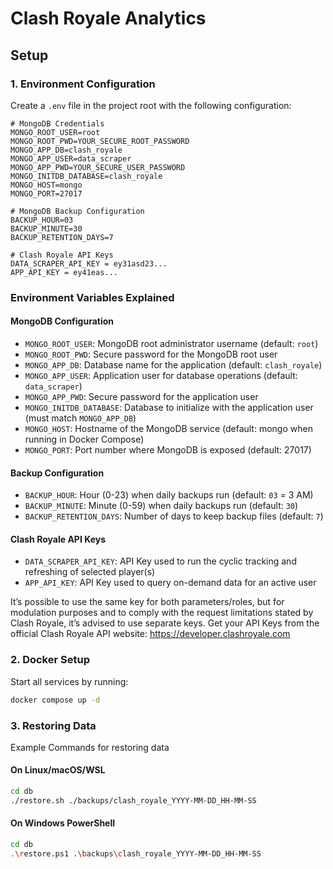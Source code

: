 # Clash Royale Analytics

## Setup

### 1. Environment Configuration

Create a `.env` file in the project root with the following configuration:

```env
# MongoDB Credentials
MONGO_ROOT_USER=root
MONGO_ROOT_PWD=YOUR_SECURE_ROOT_PASSWORD
MONGO_APP_DB=clash_royale
MONGO_APP_USER=data_scraper
MONGO_APP_PWD=YOUR_SECURE_USER_PASSWORD
MONGO_INITDB_DATABASE=clash_royale
MONGO_HOST=mongo
MONGO_PORT=27017

# MongoDB Backup Configuration
BACKUP_HOUR=03
BACKUP_MINUTE=30
BACKUP_RETENTION_DAYS=7

# Clash Royale API Keys
DATA_SCRAPER_API_KEY = ey31asd23...
APP_API_KEY = ey41eas...
```

### Environment Variables Explained

#### MongoDB Configuration
- `MONGO_ROOT_USER`: MongoDB root administrator username (default: `root`)
- `MONGO_ROOT_PWD`: Secure password for the MongoDB root user
- `MONGO_APP_DB`: Database name for the application (default: `clash_royale`)
- `MONGO_APP_USER`: Application user for database operations (default: `data_scraper`)
- `MONGO_APP_PWD`: Secure password for the application user
- `MONGO_INITDB_DATABASE`: Database to initialize with the application user (must match `MONGO_APP_DB`)
- `MONGO_HOST`: Hostname of the MongoDB service (default: mongo when running in Docker Compose)
- `MONGO_PORT`: Port number where MongoDB is exposed (default: 27017)


#### Backup Configuration
- `BACKUP_HOUR`: Hour (0-23) when daily backups run (default: `03` = 3 AM)
- `BACKUP_MINUTE`: Minute (0-59) when daily backups run (default: `30`)
- `BACKUP_RETENTION_DAYS`: Number of days to keep backup files (default: `7`)

#### Clash Royale API Keys
- `DATA_SCRAPER_API_KEY`: API Key used to run the cyclic tracking and refreshing of selected player(s)
- `APP_API_KEY`: API Key used to query on-demand data for an active user

It’s possible to use the same key for both parameters/roles, but for modulation purposes and to comply with the request limitations stated by Clash Royale, it’s advised to use separate keys. Get your API Keys from the official Clash Royale API website: https://developer.clashroyale.com

### 2. Docker Setup

Start all services by running:

```bash
docker compose up -d
```

### 3. Restoring Data

Example Commands for restoring data 

#### On Linux/macOS/WSL
```bash
cd db
./restore.sh ./backups/clash_royale_YYYY-MM-DD_HH-MM-SS
```

#### On Windows PowerShell
```bash
cd db
.\restore.ps1 .\backups\clash_royale_YYYY-MM-DD_HH-MM-SS
```